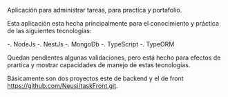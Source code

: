 Aplicación para administrar tareas, para practica y portafolio.


Esta aplicación esta hecha principalmente para el conocimiento y práctica de las siguientes tecnologías:

-. NodeJs
-. NestJs
-. MongoDb
-. TypeScript
-. TypeORM

Quedan pendientes algunas validaciones, pero está hecho para efectos de prartica y mostrar capacidades de manejo de estas
tecnologías.

Básicamente son dos proyectos este de backend y el de front https://github.com/Neusj/taskFront.git. 
